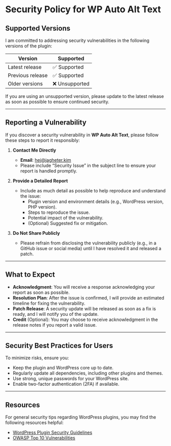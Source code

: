 # Security Policy for WP Auto Alt Text

## Supported Versions
I am committed to addressing security vulnerabilities in the following versions of the plugin:

| Version         | Supported          |
|------------------|--------------------|
| Latest release  | ✅ Supported       |
| Previous release| ✅ Supported       |
| Older versions  | ❌ Unsupported     |

If you are using an unsupported version, please update to the latest release as soon as possible to ensure continued security.

---

## Reporting a Vulnerability
If you discover a security vulnerability in **WP Auto Alt Text**, please follow these steps to report it responsibly:

1. **Contact Me Directly**
   - **Email**: [hej@jagheter.kim](mailto:hej@jagheter.kim)
   - Please include “Security Issue” in the subject line to ensure your report is handled promptly.

2. **Provide a Detailed Report**
   - Include as much detail as possible to help reproduce and understand the issue:
     - Plugin version and environment details (e.g., WordPress version, PHP version).
     - Steps to reproduce the issue.
     - Potential impact of the vulnerability.
     - (Optional) Suggested fix or mitigation.

3. **Do Not Share Publicly**
   - Please refrain from disclosing the vulnerability publicly (e.g., in a GitHub issue or social media) until I have resolved it and released a patch.

---

## What to Expect
- **Acknowledgment**: You will receive a response acknowledging your report as soon as possible.
- **Resolution Plan**: After the issue is confirmed, I will provide an estimated timeline for fixing the vulnerability.
- **Patch Release**: A security update will be released as soon as a fix is ready, and I will notify you of the update.
- **Credit** (Optional): You may choose to receive acknowledgment in the release notes if you report a valid issue.

---

## Security Best Practices for Users
To minimize risks, ensure you:
- Keep the plugin and WordPress core up to date.
- Regularly update all dependencies, including other plugins and themes.
- Use strong, unique passwords for your WordPress site.
- Enable two-factor authentication (2FA) if available.

---

## Resources
For general security tips regarding WordPress plugins, you may find the following resources helpful:
- [WordPress Plugin Security Guidelines](https://developer.wordpress.org/plugins/wordpress-org/plugin-security/)
- [OWASP Top 10 Vulnerabilities](https://owasp.org/www-project-top-ten/)
